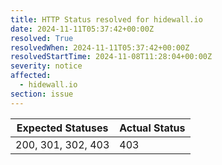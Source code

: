 ```yaml
---
title: HTTP Status resolved for hidewall.io
date: 2024-11-11T05:37:42+00:00Z
resolved: True
resolvedWhen: 2024-11-11T05:37:42+00:00Z
resolvedStartTime: 2024-11-08T11:28:04+00:00Z
severity: notice
affected:
  - hidewall.io
section: issue
---
```


| Expected Statuses | Actual Status  |
|-------------------|----------------|
| 200, 301, 302, 403 | 403 |
